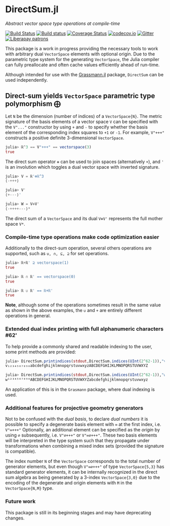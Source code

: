 # DirectSum.jl

*Abstract vector space type operations at compile-time*

[![Build Status](https://travis-ci.org/chakravala/DirectSum.jl.svg?branch=master)](https://travis-ci.org/chakravala/DirectSum.jl)
[![Build status](https://ci.appveyor.com/api/projects/status/ipaggdeq2f1509pl?svg=true)](https://ci.appveyor.com/project/chakravala/directsum-jl)
[![Coverage Status](https://coveralls.io/repos/chakravala/DirectSum.jl/badge.svg?branch=master&service=github)](https://coveralls.io/github/chakravala/DirectSum.jl?branch=master)
[![codecov.io](http://codecov.io/github/chakravala/DirectSum.jl/coverage.svg?branch=master)](http://codecov.io/github/chakravala/DirectSum.jl?branch=master)
[![Gitter](https://badges.gitter.im/Grassmann-jl/community.svg)](https://gitter.im/Grassmann-jl/community?utm_source=badge&utm_medium=badge&utm_campaign=pr-badge)
[![Liberapay patrons](https://img.shields.io/liberapay/patrons/chakravala.svg)](https://liberapay.com/chakravala)

This package is a work in progress providing the necessary tools to work with arbitrary dual `VectorSpace` elements with optional origin. Due to the parametric type system for the generating `VectorSpace`, the Julia compiler can fully preallocate and often cache values efficiently ahead of run-time.

Although intended for use with the [Grassmann.jl](https://github.com/chakravala/Grassmann.jl) package, `DirectSum` can be used independently.

## Direct-sum yields `VectorSpace` parametric type polymorphism ⨁

Let `N` be the dimension (number of indices) of a `VectorSpace{N}`.
The metric signature of the basis elements of a vector space `V` can be specified with the `V"..."` constructor by using `+` and `-` to specify whether the basis element of the corresponding index squares to `+1` or `-1`.
For example, `V"+++"` constructs a positive definite 3-dimensional `VectorSpace`.
```Julia
julia> ℝ^3 == V"+++" == vectorspace(3)
true
```
The direct sum operator `⊕` can be used to join spaces (alternatively `+`), and `'` is an involution which toggles a dual vector space with inverted signature.
```Julia
julia> V = ℝ'⊕ℝ^3
⟨-+++⟩

julia> V'
⟨+---⟩'

julia> W = V⊕V'
⟨-++++---⟩*
```
The direct sum of a `VectorSpace` and its dual `V⊕V'` represents the full mother space `V*`.

### Compile-time type operations make code optimization easier

Additionally to the direct-sum operation, several others operations are supported, such as `∪, ∩, ⊆, ⊇` for set operations.

```Julia
julia> ℝ+ℝ' ⊇ vectorspace(1)
true

julia> ℝ ∩ ℝ' == vectorspace(0)
true

julia> ℝ ∪ ℝ' == ℝ+ℝ'
true
```
**Note**, although some of the operations sometimes result in the same value as shown in the above examples, the `∪` and `+` are entirely different operations in general.

### Extended dual index printing with full alphanumeric characters #62'

To help provide a commonly shared and readable indexing to the user, some print methods are provided:
```Julia
julia> DirectSum.printindices(stdout,DirectSum.indices(UInt(2^62-1)),"v")
v₁₂₃₄₅₆₇₈₉₀abcdefghijklmnopqrstuvwxyzABCDEFGHIJKLMNOPQRSTUVWXYZ

julia> DirectSum.printindices(stdout,DirectSum.indices(UInt(2^62-1)),"w")
w¹²³⁴⁵⁶⁷⁸⁹⁰ABCDEFGHIJKLMNOPQRSTUVWXYZabcdefghijklmnopqrstuvwxyz
```
An application of this is in the `Grasmann` package, where dual indexing is used.

### Additional features for projective geometry generators

Not to be confused with the *dual basis*, to declare *dual numbers* it is possible to specify a degenerate basis element with `∞` at the first index, i.e. `V"∞+++"`
Optionally, an additional element can be specified as the *origin* by using `∅` subsequently, i.e. `V"∅+++"` or `V"∞∅+++"`.
These two basis elements will be interpreted in the type system such that they propagate under transformations when combining a mixed index sets (provided the signature is compatible).

The index number `N` of the `VectorSpace` corresponds to the total number of generator elements, but even though `V"∞∅+++"` of type `VectorSpace{5,3}` has standard generator elements, it can be internally recognized in the direct sum algebra as being generated by a 3-index `VectorSpace{3,0}` due to the encoding of the degenerate and origin elements with `M` in the `VectorSpace{N,M}` type.

### Future work

This package is still in its beginning stages and may have deprecating changes.
